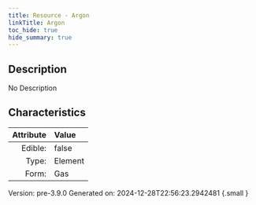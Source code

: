 ```yaml
---
title: Resource - Argon
linkTitle: Argon
toc_hide: true
hide_summary: true
---
```


## Description
No Description

## Characteristics

| Attribute      | Value |
|--------:|:------|
|Edible:|false|
|Type:|Element|
|Form:|Gas|
 



    

Version: pre-3.9.0 Generated on: 2024-12-28T22:56:23.2942481
{.small }
